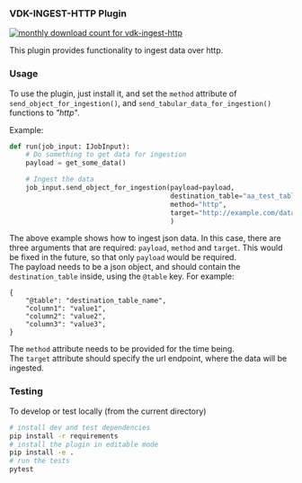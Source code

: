 ### VDK-INGEST-HTTP Plugin

<a href="https://pypistats.org/packages/vdk-ingest-http" alt="Monthly Downloads">
        <img src="https://img.shields.io/pypi/dm/vdk-ingest-http.svg" alt="monthly download count for vdk-ingest-http"></a>

This plugin provides functionality to ingest data over http.

### Usage

To use the plugin, just install it, and set the `method` attribute of `send_object_for_ingestion()`,
and `send_tabular_data_for_ingestion()` functions to _"http"_.

Example:
```python
def run(job_input: IJobInput):
    # Do something to get data for ingestion
    payload = get_some_data()

    # Ingest the data
    job_input.send_object_for_ingestion(payload=payload,
                                        destination_table="aa_test_table",
                                        method="http",
                                        target="http://example.com/data-source"
                                        )
```
The above example shows how to ingest json data. In this case, there are three arguments that are required: `payload`,
`method` and `target`. This would be fixed in the future, so that only `payload` would be required.
<br>
The payload needs to be a json object, and should contain the `destination_table` inside, using the `@table` key. For example:
```
{
    "@table": "destination_table_name",
    "column1": "value1",
    "column2": "value2",
    "column3": "value3",
}
```
The `method` attribute needs to be provided for the time being.
<br>
The `target` attribute should specify the url endpoint, where the data will be ingested.

### Testing

To develop or test locally (from the current directory)
```bash
# install dev and test dependencies
pip install -r requirements
# install the plugin in editable mode
pip install -e .
# run the tests
pytest
```
